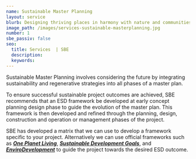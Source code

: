```yaml
---
name: Sustainable Master Planning
layout: service
blurb: Designing thriving places in harmony with nature and communities
image_path: /images/services-sustainable-masterplanning.jpg
number: 1
sbe_passiv: false
seo:
  title: Services  | SBE
  description:
  keywords:
---
```



Sustainable Master Planning involves considering the future by integrating sustainability and regenerative strategies into all phases of a master plan.

To ensure successful sustainable project outcomes are achieved, SBE recommends that an ESD framework be developed at early concept planning design phase to guide the evolution of the master plan. This framework is then developed and refined through the planning, design, construction and operation or management phases of the project.

SBE has developed a matrix that we can use to develop a framework specific to your project. Alternatively we can use official frameworks such as ***[One Planet Living](http://www.bioregional.com/oneplanetliving/)***, ***[Sustainable Development Goals](http://www.un.org/sustainabledevelopment/sustainable-development-goals/)***, and ***[EnviroDevelopment](http://www.envirodevelopment.com.au/default.asp)*** to guide the project towards the desired ESD outcome.